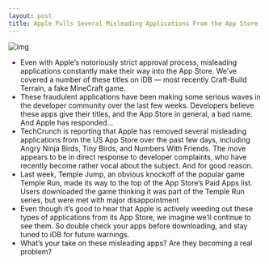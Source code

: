 ```yaml
---
layout: post
title: Apple Pulls Several Misleading Applications From the App Store
---
```

![img](http://media.idownloadblog.com/wp-content/uploads/2012/02/fake-temple-jump.jpg)
* Even with Apple’s notoriously strict approval process, misleading applications constantly make their way into the App Store. We’ve covered a number of these titles on iDB — most recently Craft-Build Terrain, a fake MineCraft game.
* These fraudulent applications have been making some serious waves in the developer community over the last few weeks. Developers believe these apps give their titles, and the App Store in general, a bad name. And Apple has responded…
* TechCrunch is reporting that Apple has removed several misleading applications from the US App Store over the past few days, including Angry Ninja Birds, Tiny Birds, and Numbers With Friends. The move appears to be in direct response to developer complaints, who have recently become rather vocal about the subject. And for good reason.
* Last week, Temple Jump, an obvious knockoff of the popular game Temple Run, made its way to the top of the App Store’s Paid Apps list. Users downloaded the game thinking it was part of the Temple Run series, but were met with major disappointment
* Even though it’s good to hear that Apple is actively weeding out these types of applications from its App Store, we imagine we’ll continue to see them. So double check your apps before downloading, and stay tuned to iDB for future warnings.
* What’s your take on these misleading apps? Are they becoming a real problem?

